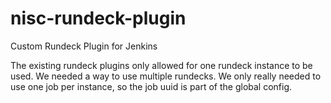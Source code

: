 nisc-rundeck-plugin
===================

Custom Rundeck Plugin for Jenkins

The existing rundeck plugins only allowed for one rundeck instance to be used. We needed a way to use multiple rundecks. We only really needed to use one job per instance, so the job uuid is part of the global config.
